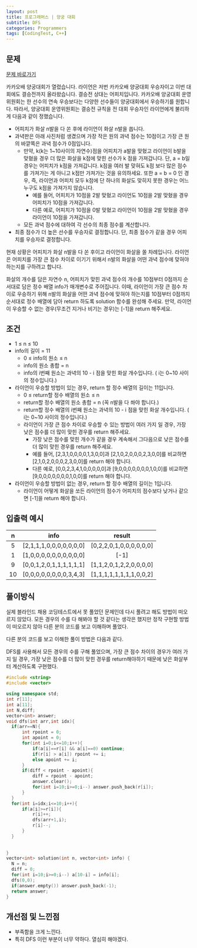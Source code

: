 ```yaml
---
layout: post
title: 프로그래머스 | 양궁 대회
subtitle: DFS
categories: Programmers
tags: [CodingTest, C++]
---
```


## 문제
[문제 바로가기](https://school.programmers.co.kr/learn/courses/30/lessons/92342?language=cpp)

  카카오배 양궁대회가 열렸습니다.
  라이언은 저번 카카오배 양궁대회 우승자이고 이번 대회에도 결승전까지 올라왔습니다. 결승전 상대는 어피치입니다.
  카카오배 양궁대회 운영위원회는 한 선수의 연속 우승보다는 다양한 선수들이 양궁대회에서 우승하기를 원합니다. 따라서, 양궁대회 운영위원회는 결승전 규칙을 전 대회 우승자인 라이언에게 불리하게 다음과 같이 정했습니다.

  - 어피치가 화살 n발을 다 쏜 후에 라이언이 화살 n발을 쏩니다.
  - 과녁판은 아래 사진처럼 생겼으며 가장 작은 원의 과녁 점수는 10점이고 가장 큰 원의 바깥쪽은 과녁 점수가 0점입니다.
    - 만약, k(k는 1~10사이의 자연수)점을 어피치가 a발을 맞혔고 라이언이 b발을 맞혔을 경우 더 많은 화살을 k점에 맞힌 선수가 k 점을 가져갑니다. 단, a = b일 경우는 어피치가 k점을 가져갑니다. k점을 여러 발 맞혀도 k점 보다 많은 점수를 가져가는 게 아니고 k점만 가져가는 것을 유의하세요. 또한 a = b = 0 인 경우, 즉, 라이언과 어피치 모두 k점에 단 하나의 화살도 맞히지 못한 경우는 어느 누구도 k점을 가져가지 않습니다.
      - 예를 들어, 어피치가 10점을 2발 맞혔고 라이언도 10점을 2발 맞혔을 경우 어피치가 10점을 가져갑니다.
      - 다른 예로, 어피치가 10점을 0발 맞혔고 라이언이 10점을 2발 맞혔을 경우 라이언이 10점을 가져갑니다.
    - 모든 과녁 점수에 대하여 각 선수의 최종 점수를 계산합니다.
  - 최종 점수가 더 높은 선수를 우승자로 결정합니다. 단, 최종 점수가 같을 경우 어피치를 우승자로 결정합니다.

  현재 상황은 어피치가 화살 n발을 다 쏜 후이고 라이언이 화살을 쏠 차례입니다.
  라이언은 어피치를 가장 큰 점수 차이로 이기기 위해서 n발의 화살을 어떤 과녁 점수에 맞혀야 하는지를 구하려고 합니다.

  화살의 개수를 담은 자연수 n, 어피치가 맞힌 과녁 점수의 개수를 10점부터 0점까지 순서대로 담은 정수 배열 info가 매개변수로 주어집니다. 이때, 라이언이 가장 큰 점수 차이로 우승하기 위해 n발의 화살을 어떤 과녁 점수에 맞혀야 하는지를 10점부터 0점까지 순서대로 정수 배열에 담아 return 하도록 solution 함수를 완성해 주세요. 만약, 라이언이 우승할 수 없는 경우(무조건 지거나 비기는 경우)는 [-1]을 return 해주세요.

## 조건

  - 1 ≤ n ≤ 10
  - info의 길이 = 11
    - 0 ≤ info의 원소 ≤ n
    - info의 원소 총합 = n
    - info의 i번째 원소는 과녁의 10 - i 점을 맞힌 화살 개수입니다. ( i는 0~10 사이의 정수입니다.)
  - 라이언이 우승할 방법이 있는 경우, return 할 정수 배열의 길이는 11입니다.
    - 0 ≤ return할 정수 배열의 원소 ≤ n
    - return할 정수 배열의 원소 총합 = n (꼭 n발을 다 쏴야 합니다.)
    - return할 정수 배열의 i번째 원소는 과녁의 10 - i 점을 맞힌 화살 개수입니다. ( i는 0~10 사이의 정수입니다.)
    - 라이언이 가장 큰 점수 차이로 우승할 수 있는 방법이 여러 가지 일 경우, 가장 낮은 점수를 더 많이 맞힌 경우를 return 해주세요.
      - 가장 낮은 점수를 맞힌 개수가 같을 경우 계속해서 그다음으로 낮은 점수를 더 많이 맞힌 경우를 return 해주세요.
      - 예를 들어, [2,3,1,0,0,0,0,1,3,0,0]과 [2,1,0,2,0,0,0,2,3,0,0]를 비교하면 [2,1,0,2,0,0,0,2,3,0,0]를 return 해야 합니다.
      - 다른 예로, [0,0,2,3,4,1,0,0,0,0,0]과 [9,0,0,0,0,0,0,0,1,0,0]를 비교하면[9,0,0,0,0,0,0,0,1,0,0]를 return 해야 합니다.
  - 라이언이 우승할 방법이 없는 경우, return 할 정수 배열의 길이는 1입니다.
    - 라이언이 어떻게 화살을 쏘든 라이언의 점수가 어피치의 점수보다 낮거나 같으면 [-1]을 return 해야 합니다.

## 입출력 예시

  |n|info|result|
  |:--:|:--:|:--:|
  |5|[2,1,1,1,0,0,0,0,0,0,0]|[0,2,2,0,1,0,0,0,0,0,0]|
  |1|[1,0,0,0,0,0,0,0,0,0,0]|[-1]|
  |9|[0,0,1,2,0,1,1,1,1,1,1]|[1,1,2,0,1,2,2,0,0,0,0]|
  |10|[0,0,0,0,0,0,0,0,3,4,3]|[1,1,1,1,1,1,1,1,0,0,2]|

## 풀이방식
  실제 블라인드 채용 코딩테스트에서 못 풀었던 문제인데 다시 풀려고 해도 방법이 떠오르지 않았다. 모든 경우의 수를 다 해봐야 할 것 같다는 생각은 했지만 정작 구현할 방법이 떠오르지 않아 다른 분의 코드를 보고 이해하며 풀었다.

  다른 분의 코드를 보고 이해한 풀이 방법은 다음과 같다.
  
  DFS를 사용해서 모든 경우의 수를 구해 풀었으며, 가장 큰 점수 차이의 경우가 여러 가지 일 경우, 가장 낮은 점수를 더 많이 맞힌 경우를 return해야하기 때문에 낮은 화살부터 계산하도록 구현했다. 

  ```cpp
#include <string>
#include <vector>

using namespace std;
int r[11];
int a[11];
int N,diff;
vector<int> answer;
void dfs(int arr,int idx){
    if(arr==N){
        int rpoint = 0;
        int apoint = 0;
        for(int i=0;i<=10;i++){
            if(a[i]==r[i] && a[i]==0) continue;
            if(r[i] > a[i]) rpoint += i;
            else apoint += i;
        }
        if(diff < rpoint - apoint){
            diff = rpoint - apoint;
            answer.clear();
            for(int i=10;i>=0;i--) answer.push_back(r[i]);
        }
    }
    for(int i=idx;i<=10;i++){
        if(a[i]>=r[i]){
            r[i]++;
            dfs(arr+1,i);
            r[i]--;
        }
    }
    
    
}
vector<int> solution(int n, vector<int> info) {
    N = n;
    diff = 0;
    for(int i=10;i>=0;i--) a[10-i] = info[i];
    dfs(0,0);
    if(answer.empty()) answer.push_back(-1);
    return answer;
}
  ```

## 개선점 및 느낀점
  - 부족함을 크게 느낀다.
  - 특히 DFS 이런 부분이 너무 약하다. 열심히 해야겠다.
